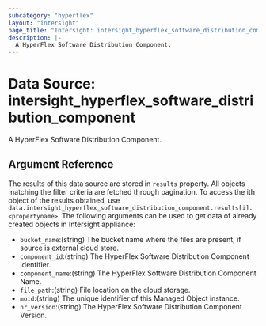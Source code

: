 ```yaml
---
subcategory: "hyperflex"
layout: "intersight"
page_title: "Intersight: intersight_hyperflex_software_distribution_component"
description: |-
  A HyperFlex Software Distribution Component.
---
```


# Data Source: intersight_hyperflex_software_distribution_component
A HyperFlex Software Distribution Component.
## Argument Reference
The results of this data source are stored in `results` property.
All objects matching the filter criteria are fetched through pagination.
To access the ith object of the results obtained, use `data.intersight_hyperflex_software_distribution_component.results[i].<propertyname>`.
The following arguments can be used to get data of already created objects in Intersight appliance:
* `bucket_name`:(string) The bucket name where the files are present, if source is external cloud store. 
* `component_id`:(string) The HyperFlex Software Distribution Component Identifier. 
* `component_name`:(string) The HyperFlex Software Distribution Component Name. 
* `file_path`:(string) File location on the cloud storage. 
* `moid`:(string) The unique identifier of this Managed Object instance. 
* `nr_version`:(string) The HyperFlex Software Distribution Component Version. 
 